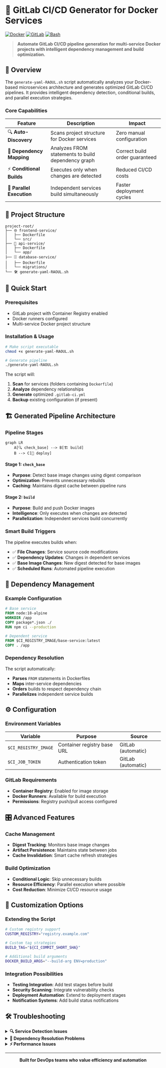 # 🔧 GitLab CI/CD Generator for Docker Services

[![Docker](https://img.shields.io/badge/Docker-2496ED?style=for-the-badge&logo=docker&logoColor=white)](https://docker.com)
[![GitLab](https://img.shields.io/badge/GitLab-FC6D26?style=for-the-badge&logo=gitlab&logoColor=white)](https://gitlab.com)
[![Bash](https://img.shields.io/badge/Bash-4EAA25?style=for-the-badge&logo=gnu-bash&logoColor=white)](https://gnu.org/software/bash/)

> **Automate GitLab CI/CD pipeline generation for multi-service Docker projects with intelligent dependency management and build optimization.**

## 🎯 Overview

The `generate-yaml-RAOUL.sh` script automatically analyzes your Docker-based microservices architecture and generates optimized GitLab CI/CD pipelines. It provides intelligent dependency detection, conditional builds, and parallel execution strategies.

### Core Capabilities

| Feature                   | Description                                        | Impact                         |
| ------------------------- | -------------------------------------------------- | ------------------------------ |
| 🔍 **Auto-Discovery**     | Scans project structure for Docker services        | Zero manual configuration      |
| 🧠 **Dependency Mapping** | Analyzes FROM statements to build dependency graph | Correct build order guaranteed |
| ⚡ **Conditional Builds** | Executes only when changes are detected            | Reduced CI/CD costs            |
| 🔄 **Parallel Execution** | Independent services build simultaneously          | Faster deployment cycles       |

## 📁 Project Structure

```
project-root/
├── 🌐 frontend-service/
│   ├── Dockerfile
│   └── src/
├── 🔌 api-service/
│   ├── Dockerfile
│   └── app/
├── 🗄️ database-service/
│   ├── Dockerfile
│   └── migrations/
└── 🛠️ generate-yaml-RAOUL.sh
```

## 🚀 Quick Start

### Prerequisites

- GitLab project with Container Registry enabled
- Docker runners configured
- Multi-service Docker project structure

### Installation & Usage

```bash
# Make script executable
chmod +x generate-yaml-RAOUL.sh

# Generate pipeline
./generate-yaml-RAOUL.sh
```

The script will:

1. **Scan** for services (folders containing `Dockerfile`)
2. **Analyze** dependency relationships
3. **Generate** optimized `.gitlab-ci.yml`
4. **Backup** existing configuration (if present)

## 🏗️ Generated Pipeline Architecture

### Pipeline Stages

```mermaid
graph LR
    A[🔍 check_base] --> B[🏗️ build]
    B --> C[🚀 deploy]
```

#### Stage 1: `check_base`

- **Purpose**: Detect base image changes using digest comparison
- **Optimization**: Prevents unnecessary rebuilds
- **Caching**: Maintains digest cache between pipeline runs

#### Stage 2: `build`

- **Purpose**: Build and push Docker images
- **Intelligence**: Only executes when changes are detected
- **Parallelization**: Independent services build concurrently

### Smart Build Triggers

The pipeline executes builds when:

- ✅ **File Changes**: Service source code modifications
- ✅ **Dependency Updates**: Changes in dependent services
- ✅ **Base Image Changes**: New digest detected for base images
- ✅ **Scheduled Runs**: Automated pipeline execution

## 🔗 Dependency Management

### Example Configuration

```dockerfile
# Base service
FROM node:18-alpine
WORKDIR /app
COPY package*.json ./
RUN npm ci --production

# Dependent service
FROM $CI_REGISTRY_IMAGE/base-service:latest
COPY . /app
```

### Dependency Resolution

The script automatically:

- **Parses** `FROM` statements in Dockerfiles
- **Maps** inter-service dependencies
- **Orders** builds to respect dependency chain
- **Parallelizes** independent service builds

## ⚙️ Configuration

### Environment Variables

| Variable             | Purpose                     | Source             |
| -------------------- | --------------------------- | ------------------ |
| `$CI_REGISTRY_IMAGE` | Container registry base URL | GitLab (automatic) |
| `$CI_JOB_TOKEN`      | Authentication token        | GitLab (automatic) |

### GitLab Requirements

- **Container Registry**: Enabled for image storage
- **Docker Runners**: Available for build execution
- **Permissions**: Registry push/pull access configured

## 🎛️ Advanced Features

### Cache Management

- **Digest Tracking**: Monitors base image changes
- **Artifact Persistence**: Maintains state between jobs
- **Cache Invalidation**: Smart cache refresh strategies

### Build Optimization

- **Conditional Logic**: Skip unnecessary builds
- **Resource Efficiency**: Parallel execution where possible
- **Cost Reduction**: Minimize CI/CD resource usage

## 🔧 Customization Options

### Extending the Script

```bash
# Custom registry support
CUSTOM_REGISTRY="registry.example.com"

# Custom tag strategies
BUILD_TAG="${CI_COMMIT_SHORT_SHA}"

# Additional build arguments
DOCKER_BUILD_ARGS="--build-arg ENV=production"
```

### Integration Possibilities

- **Testing Integration**: Add test stages before build
- **Security Scanning**: Integrate vulnerability checks
- **Deployment Automation**: Extend to deployment stages
- **Notification Systems**: Add build status notifications

## 🛠️ Troubleshooting

<details>
<summary><strong>🔍 Service Detection Issues</strong></summary>

**Problem**: Script doesn't find services

**Solutions**:

- Verify `Dockerfile` naming (case-sensitive)
- Check folder structure matches expected pattern
- Ensure services are in subdirectories

</details>

<details>
<summary><strong>🔗 Dependency Resolution Problems</strong></summary>

**Problem**: Dependencies not detected correctly

**Solutions**:

- Use standard format: `$CI_REGISTRY_IMAGE/service-name:tag`
- Match service names to folder names (lowercase)
- Verify FROM statement syntax

</details>

<details>
<summary><strong>⚡ Performance Issues</strong></summary>

**Problem**: Slow or unnecessary builds

**Solutions**:

- Check cache configuration
- Verify change detection rules
- Review runner resource allocation

</details>

---

<div align="center">

**Built for DevOps teams who value efficiency and automation**

</div>
